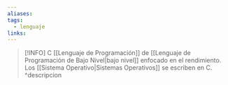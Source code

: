 ```yaml
---
aliases: 
tags:
  - lenguaje
links:
---
```

>[!INFO] C
>[[Lenguaje de Programación]] de [[Lenguaje de Programación de Bajo Nivel|bajo nivel]] enfocado en el rendimiento. Los [[Sistema Operativo|Sistemas Operativos]] se escriben en C.
^descripcion

